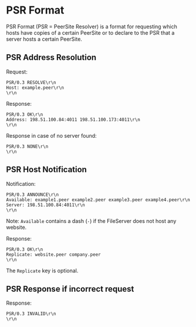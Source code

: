 PSR Format
==========

PSR Format (PSR = PeerSite Resolver) is a format for requesting which hosts have copies of a certain PeerSite or to
declare to the PSR that a server hosts a certain PeerSite.

PSR Address Resolution
----------------------

Request:
```
PSR/0.3 RESOLVE\r\n
Host: example.peer\r\n
\r\n
```

Response:
```
PSR/0.3 OK\r\n
Address: 198.51.100.84:4011 198.51.100.173:4011\r\n
\r\n
```

Response in case of no server found:
```
PSR/0.3 NONE\r\n
\r\n
```

PSR Host Notification
---------------------

Notification:
```
PSR/0.3 ANNOUNCE\r\n
Available: example1.peer example2.peer example3.peer example4.peer\r\n
Server: 198.51.100.84:4011\r\n
\r\n
```
Note: `Available` contains a dash (`-`) if the FileServer does not host any website.

Response:
```
PSR/0.3 OK\r\n
Replicate: website.peer company.peer
\r\n
```

The `Replicate` key is optional.

PSR Response if incorrect request
---------------------------------

Response:
```
PSR/0.3 INVALID\r\n
\r\n
```
